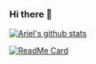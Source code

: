 ### Hi there 👋



[![Ariel's github stats](https://github-readme-stats.vercel.app/api?username=arielivandiaz&count_private=true&show_icons=true)](https://arielivandiaz.com/)

[![ReadMe Card](https://github-readme-stats.vercel.app/api/pin/?username=arielivandiaz&repo=lagunite)](https://github.com/arielivandiaz/lagunite)


<!--
**arielivandiaz/arielivandiaz** is a ✨ _special_ ✨ repository because its `README.md` (this file) appears on your GitHub profile.

Here are some ideas to get you started:

- 🔭 I’m currently working on ...
- 🌱 I’m currently learning ...
- 👯 I’m looking to collaborate on ...
- 🤔 I’m looking for help with ...
- 💬 Ask me about ...
- 📫 How to reach me: ...
- 😄 Pronouns: ...
- ⚡ Fun fact: ...
-->
